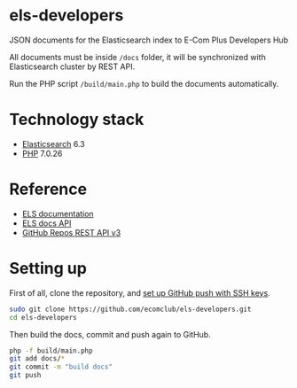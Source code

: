# els-developers
JSON documents for the Elasticsearch index to E-Com Plus Developers Hub

All documents must be inside `/docs` folder,
it will be synchronized with Elasticsearch cluster by REST API.

Run the PHP script `/build/main.php` to build the documents automatically.

# Technology stack
+ [Elasticsearch](https://www.elastic.co/products/elasticsearch) 6.3
+ [PHP](http://php.net/) 7.0.26

# Reference
+ [ELS documentation](https://www.elastic.co/guide/en/elasticsearch/reference/current/index.html)
+ [ELS docs API](https://www.elastic.co/guide/en/elasticsearch/reference/current/docs.html)
+ [GitHub Repos REST API v3](https://developer.github.com/v3/repos/contents/#get-contents)

# Setting up
First of all, clone the repository, and
[set up GitHub push with SSH keys](https://gist.github.com/developius/c81f021eb5c5916013dc).

```bash
sudo git clone https://github.com/ecomclub/els-developers.git
cd els-developers
```

Then build the docs, commit and push again to GitHub.

```bash
php -f build/main.php
git add docs/*
git commit -m "build docs"
git push
```
